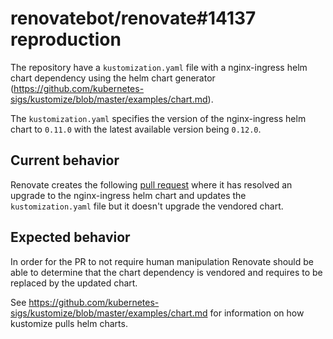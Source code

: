 # renovatebot/renovate#14137 reproduction

The repository have a `kustomization.yaml` file with a nginx-ingress helm chart dependency using the helm chart generator (https://github.com/kubernetes-sigs/kustomize/blob/master/examples/chart.md).

The `kustomization.yaml` specifies the version of the nginx-ingress helm chart to `0.11.0` with the latest available version being `0.12.0`.

## Current behavior

Renovate creates the following [pull request](https://github.com/pnordh/renovate-14137-reproduction/pull/1) where it has resolved an upgrade to the nginx-ingress helm chart and updates the `kustomization.yaml` file but it doesn't upgrade the vendored chart.

## Expected behavior

In order for the PR to not require human manipulation Renovate should be able to determine that the chart dependency is vendored and requires to be replaced by the updated chart.

See https://github.com/kubernetes-sigs/kustomize/blob/master/examples/chart.md for information on how kustomize pulls helm charts.
